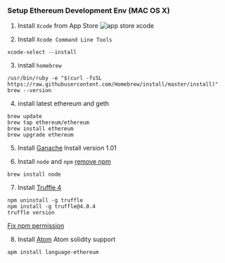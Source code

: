### Setup Ethereum Development Env (MAC OS X)

1) Install `Xcode` from App Store
![app store xcode](https://user-images.githubusercontent.com/35029364/36673421-da6b7390-1b56-11e8-95ad-4e55ecc73d54.png)

2) Install `Xcode Command Line Tools`
```
xcode-select --install
```

3) install `homebrew`
```
/usr/bin/ruby -e "$(curl -fsSL https://raw.githubusercontent.com/Homebrew/install/master/install)"
brew --version
```

4) install latest ethereum and geth
```
brew update
brew tap ethereum/ethereum
brew install ethereum
brew upgrade ethereum
```

5) Install [Ganache](https://github.com/trufflesuite/ganache/releases)
Install version 1.01

6) Install `node` and `npm`
[remove npm](https://docs.npmjs.com/misc/removing-npm)
```
brew install node
```

7) Install [Truffle 4](https://truffleframework.com)
```
npm uninstall -g truffle
npm install -g truffle@4.0.4
truffle version
```
[Fix npm permission](https://docs.npmjs.com/getting-started/fixing-npm-permissions)

8) Install [Atom](https://atom.io/)
Atom solidity support
```
apm install language-ethereum
```
